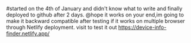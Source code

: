 #started on the 4th of January and didn't know what to write and finally deployed to github after 2 days.
@hope it works on your end,im going to make it backward compatible after testing if it works on multiple browser through Netlify deployment.
visit to test it out https://device-info-finder.netlify.app/
